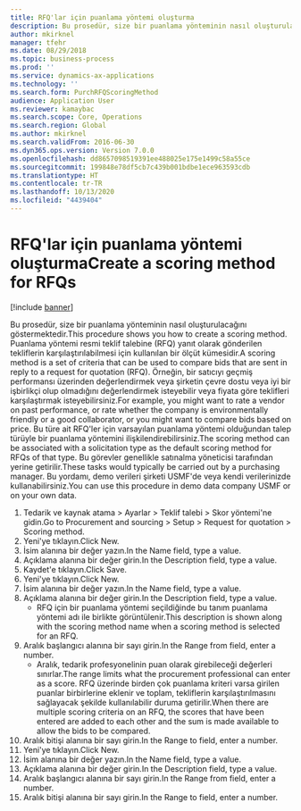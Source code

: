 ```yaml
---
title: RFQ'lar için puanlama yöntemi oluşturma
description: Bu prosedür, size bir puanlama yönteminin nasıl oluşturulacağını göstermektedir.
author: mkirknel
manager: tfehr
ms.date: 08/29/2018
ms.topic: business-process
ms.prod: ''
ms.service: dynamics-ax-applications
ms.technology: ''
ms.search.form: PurchRFQScoringMethod
audience: Application User
ms.reviewer: kamaybac
ms.search.scope: Core, Operations
ms.search.region: Global
ms.author: mkirknel
ms.search.validFrom: 2016-06-30
ms.dyn365.ops.version: Version 7.0.0
ms.openlocfilehash: dd8657098519391ee488025e175e1499c58a55ce
ms.sourcegitcommit: 199848e78df5cb7c439b001bdbe1ece963593cdb
ms.translationtype: HT
ms.contentlocale: tr-TR
ms.lasthandoff: 10/13/2020
ms.locfileid: "4439404"
---
```

# <a name="create-a-scoring-method-for-rfqs"></a><span data-ttu-id="47eff-103">RFQ'lar için puanlama yöntemi oluşturma</span><span class="sxs-lookup"><span data-stu-id="47eff-103">Create a scoring method for RFQs</span></span>

[!include [banner](../../includes/banner.md)]

<span data-ttu-id="47eff-104">Bu prosedür, size bir puanlama yönteminin nasıl oluşturulacağını göstermektedir.</span><span class="sxs-lookup"><span data-stu-id="47eff-104">This procedure shows you how to create a scoring method.</span></span> <span data-ttu-id="47eff-105">Puanlama yöntemi resmi teklif talebine (RFQ) yanıt olarak gönderilen tekliflerin karşılaştırılabilmesi için kullanılan bir ölçüt kümesidir.</span><span class="sxs-lookup"><span data-stu-id="47eff-105">A scoring method is a set of criteria that can be used to compare bids that are sent in reply to a request for quotation (RFQ).</span></span> <span data-ttu-id="47eff-106">Örneğin, bir satıcıyı geçmiş performansı üzerinden değerlendirmek veya şirketin çevre dostu veya iyi bir işbirlikçi olup olmadığını değerlendirmek isteyebilir veya fiyata göre teklifleri karşılaştırmak isteyebilirsiniz.</span><span class="sxs-lookup"><span data-stu-id="47eff-106">For example, you might want to rate a vendor on past performance, or rate whether the company is environmentally friendly or a good collaborator, or you might want to compare bids based on price.</span></span> <span data-ttu-id="47eff-107">Bu türe ait RFQ'ler için varsayılan puanlama yöntemi olduğundan talep türüyle bir puanlama yöntemini ilişkilendirebilirsiniz.</span><span class="sxs-lookup"><span data-stu-id="47eff-107">The scoring method can be associated with a solicitation type as the default scoring method for RFQs of that type.</span></span> <span data-ttu-id="47eff-108">Bu görevler genellikle satınalma yöneticisi tarafından yerine getirilir.</span><span class="sxs-lookup"><span data-stu-id="47eff-108">These tasks would typically be carried out by a purchasing manager.</span></span> <span data-ttu-id="47eff-109">Bu yordamı, demo verileri şirketi USMF'de veya kendi verilerinizde kullanabilirsiniz.</span><span class="sxs-lookup"><span data-stu-id="47eff-109">You can use this procedure in demo data company USMF or on your own data.</span></span>

1. <span data-ttu-id="47eff-110">Tedarik ve kaynak atama > Ayarlar > Teklif talebi > Skor yöntemi'ne gidin.</span><span class="sxs-lookup"><span data-stu-id="47eff-110">Go to Procurement and sourcing > Setup > Request for quotation > Scoring method.</span></span>
2. <span data-ttu-id="47eff-111">Yeni'ye tıklayın.</span><span class="sxs-lookup"><span data-stu-id="47eff-111">Click New.</span></span>
3. <span data-ttu-id="47eff-112">İsim alanına bir değer yazın.</span><span class="sxs-lookup"><span data-stu-id="47eff-112">In the Name field, type a value.</span></span>
4. <span data-ttu-id="47eff-113">Açıklama alanına bir değer girin.</span><span class="sxs-lookup"><span data-stu-id="47eff-113">In the Description field, type a value.</span></span>
5. <span data-ttu-id="47eff-114">Kaydet'e tıklayın.</span><span class="sxs-lookup"><span data-stu-id="47eff-114">Click Save.</span></span>
6. <span data-ttu-id="47eff-115">Yeni'ye tıklayın.</span><span class="sxs-lookup"><span data-stu-id="47eff-115">Click New.</span></span>
7. <span data-ttu-id="47eff-116">İsim alanına bir değer yazın.</span><span class="sxs-lookup"><span data-stu-id="47eff-116">In the Name field, type a value.</span></span>
8. <span data-ttu-id="47eff-117">Açıklama alanına bir değer girin.</span><span class="sxs-lookup"><span data-stu-id="47eff-117">In the Description field, type a value.</span></span>
    * <span data-ttu-id="47eff-118">RFQ için bir puanlama yöntemi seçildiğinde bu tanım puanlama yöntemi adı ile birlikte görüntülenir.</span><span class="sxs-lookup"><span data-stu-id="47eff-118">This description is shown along with the scoring method name when a scoring method is selected for an RFQ.</span></span>  
9. <span data-ttu-id="47eff-119">Aralık başlangıcı alanına bir sayı girin.</span><span class="sxs-lookup"><span data-stu-id="47eff-119">In the Range from field, enter a number.</span></span>
    * <span data-ttu-id="47eff-120">Aralık, tedarik profesyonelinin puan olarak girebileceği değerleri sınırlar.</span><span class="sxs-lookup"><span data-stu-id="47eff-120">The range limits what the procurement professional can enter as a score.</span></span> <span data-ttu-id="47eff-121">RFQ üzerinde birden çok puanlama kriteri varsa girilen puanlar birbirlerine eklenir ve toplam, tekliflerin karşılaştırılmasını sağlayacak şekilde kullanılabilir duruma getirilir.</span><span class="sxs-lookup"><span data-stu-id="47eff-121">When there are multiple scoring criteria on an RFQ, the scores that have been entered are added to each other and the sum is made available to allow the bids to be compared.</span></span>  
10. <span data-ttu-id="47eff-122">Aralık bitişi alanına bir sayı girin.</span><span class="sxs-lookup"><span data-stu-id="47eff-122">In the Range to field, enter a number.</span></span>
11. <span data-ttu-id="47eff-123">Yeni'ye tıklayın.</span><span class="sxs-lookup"><span data-stu-id="47eff-123">Click New.</span></span>
12. <span data-ttu-id="47eff-124">İsim alanına bir değer yazın.</span><span class="sxs-lookup"><span data-stu-id="47eff-124">In the Name field, type a value.</span></span>
13. <span data-ttu-id="47eff-125">Açıklama alanına bir değer girin.</span><span class="sxs-lookup"><span data-stu-id="47eff-125">In the Description field, type a value.</span></span>
14. <span data-ttu-id="47eff-126">Aralık başlangıcı alanına bir sayı girin.</span><span class="sxs-lookup"><span data-stu-id="47eff-126">In the Range from field, enter a number.</span></span>
15. <span data-ttu-id="47eff-127">Aralık bitişi alanına bir sayı girin.</span><span class="sxs-lookup"><span data-stu-id="47eff-127">In the Range to field, enter a number.</span></span>

